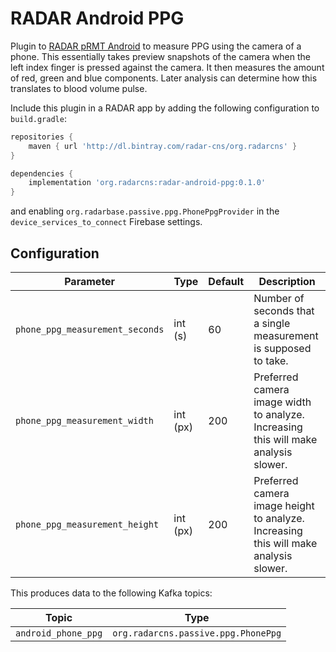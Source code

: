 # RADAR Android PPG

Plugin to [RADAR pRMT Android](https://github.com/RADAR-base/radar-prmt-android) to measure PPG using the camera of a phone. This essentially takes preview snapshots of the camera when the left index finger is pressed against the camera. It then measures the amount of red, green and blue components. Later analysis can determine how this translates to blood volume pulse.

Include this plugin in a RADAR app by adding the following configuration to `build.gradle`:
```gradle
repositories {
    maven { url 'http://dl.bintray.com/radar-cns/org.radarcns' }
}

dependencies {
    implementation 'org.radarcns:radar-android-ppg:0.1.0'
}
```

and enabling `org.radarbase.passive.ppg.PhonePpgProvider` in the `device_services_to_connect` Firebase settings.

## Configuration

| Parameter | Type | Default | Description |
| --------- | ---- | ------- | ----------- |
| `phone_ppg_measurement_seconds` | int (s) | 60 | Number of seconds that a single measurement is supposed to take. |
| `phone_ppg_measurement_width` | int (px) | 200 | Preferred camera image width to analyze. Increasing this will make analysis slower. |
| `phone_ppg_measurement_height` | int (px) | 200 | Preferred camera image height to analyze. Increasing this will make analysis slower. |

This produces data to the following Kafka topics:

| Topic | Type |
| ----- | ---- |
| `android_phone_ppg` | `org.radarcns.passive.ppg.PhonePpg` |
